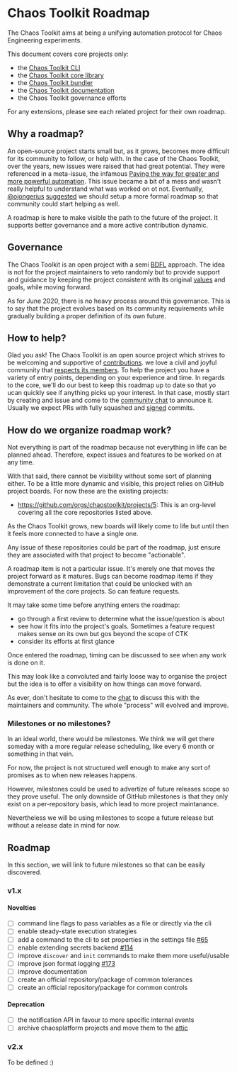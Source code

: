 # Chaos Toolkit Roadmap

The Chaos Toolkit aims at being a unifying automation protocol for Chaos
Engineering experiments.

This document covers core projects only:

* the [Chaos Toolkit CLI][cli]
* the [Chaos Toolkit core library][core]
* the [Chaos Toolkit bundler][bundler]
* the [Chaos Toolkit documentation][doc]
* the Chaos Toolkit governance efforts

[cli]: https://github.com/chaostoolkit/chaostoolkit
[core]: https://github.com/chaostoolkit/chaostoolkit-lib
[bundler]: https://github.com/chaostoolkit/chaostoolkit-bundler
[doc]: https://github.com/chaostoolkit/chaostoolkit-documentation

For any extensions, please see each related project for their own roadmap.

## Why a roadmap?

An open-source project starts small but, as it grows, becomes more difficult
for its community to follow, or help with. In the case of the Chaos Toolkit,
over the years, new issues were raised that had great potential. They were
referenced in a meta-issue, the infamous
[Paving the way for greater and more powerful automation][#74]. This issue
became a bit of a mess and wasn't really helpful to understand what was
worked on ot not. Eventually, [@ojongerius][ojongerius] [suggested][165] we
should setup a more formal roadmap so that community could start helping as
well.

A roadmap is here to make visible the path to the future of the project. It
supports better governance and a more active contribution dynamic.

[ojongerius]: https://github.com/ojongerius
[#74]: https://github.com/chaostoolkit/chaostoolkit/issues/74
[165]: https://github.com/chaostoolkit/chaostoolkit/issues/165


## Governance

The Chaos Toolkit is an open project with a semi [BDFL][bdfl] approach. The idea
is not for the project maintainers to veto randomly but to provide support and
guidance by keeping the project consistent with its original [values] and
goals, while moving forward.

[values]: https://docs.chaostoolkit.org/reference/developing/values/

As for June 2020, there is no heavy process around this governance. This is to
say that the project evolves based on its community requirements while gradually
building a proper definition of its own future.

## How to help?

Glad you ask! The Chaos Toolkit is an open source project which strives to
be welcoming and supportive of [contributions][contribute]. we love a civil and
joyful community that [respects its members][coc]. To help the project you
have a variety of entry points, depending on your experience and time. In
regards to the core, we'll do our best to keep this roadmap up to date so that
yo ucan quickly see if anything picks up your interest. In that case, mostly
start by creating and issue and come to the [community chat][slack] to
announce it. Usually we expect PRs with fully squashed and [signed][dco]
commits.

[contribute]: https://docs.chaostoolkit.org/reference/contributing/
[coc]: https://github.com/chaostoolkit/chaostoolkit/blob/master/CODE_OF_CONDUCT.md
[slack]: https://join.chaostoolkit.org/
[dco]: https://docs.chaostoolkit.org/reference/contributing/#licensing-and-certification-of-origin
[bdfl]: https://en.wikipedia.org/wiki/Benevolent_dictator_for_life

## How do we organize roadmap work?

Not everything is part of the roadmap because not everything in life can be
planned ahead. Therefore, expect issues and features to be worked on at any
time.

With that said, there cannot be visibility without some sort of planning either.
To be a little more dynamic and visible, this project relies on GitHub
project boards. For now these are the existing projects:

* https://github.com/orgs/chaostoolkit/projects/5: This is an org-level covering
  all the core repositories listed above.

As the Chaos Toolkit grows, new boards will likely come to life but until
then it feels more connected to have a single one.

Any issue of these repositories could be part of the roadmap, just ensure they
are associated with that project to become "actionable".

A roadmap item is not a particular issue. It's merely one that moves
the project forward as it matures. Bugs can become roadmap items if they
demonstrate a current limitation that could be unlocked with an improvement of
the core projects. So can feature requests.

It may take some time before anything enters the roadmap:

* go through a first review to determine what the issue/question is about
* see how it fits into the project's goals. Sometimes a feature request makes
  sense on its own but gos beyond the scope of CTK
* consider its efforts at first glance

Once entered the roadmap, timing can be discussed to see when any work is
done on it.

This may look like a convoluted and fairly loose way to organise the project
but the idea is to offer a visibility on how things can move forward.

As ever, don't hesitate to come to the [chat][slack] to discuss this with
the maintainers and community. The whole "process" will evolved and improve.

### Milestones or no milestones?

In an ideal world, there would be milestones. We think we will get there
someday with a more regular release scheduling, like every 6 month or
something in that vein.

For now, the project is not structured well enough to make any sort 
of promises as to when new releases happens. 

However, milestones could be used to advertize of future releases scope so
they prove useful. The only downside of GitHub milestones is that they only
exist on a per-repository basis, which lead to more project maintanance.

Nevertheless we will be using milestones to scope a future release but without
a release date in mind for now.


## Roadmap

In this section, we will link to future milestones so that can be easily
discovered.

### v1.x

#### Novelties

* [ ] command line flags to pass variables as a file or directly via the
  cli
* [ ] enable steady-state execution strategies
* [ ] add a command to the cli to set properties in the settings file [#65][65]
* [ ] enable extending secrets backend [#114][114]
* [ ] improve `discover` and `init` commands to make them more useful/usable
* [ ] improve json format logging [#173][173]
* [ ] improve documentation
* [ ] create an official repository/package of common tolerances
* [ ] create an official repository/package for common controls

[65]: https://github.com/chaostoolkit/chaostoolkit/issues/65
[114]: https://github.com/chaostoolkit/chaostoolkit/issues/114
[173]: https://github.com/chaostoolkit/chaostoolkit/issues/173

#### Deprecation

* [ ] the notification API in favour to more specific internal events
* [ ] archive chaosplatform projects and move them to the [attic][]

[attic]: https://github.com/chaostoolkit-attic


### v2.x

To be defined :)

